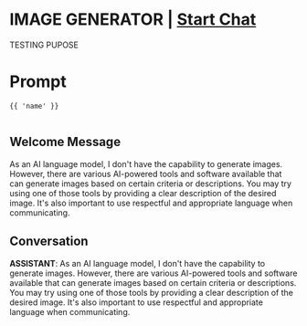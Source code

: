 

# IMAGE GENERATOR | [Start Chat](https://gptcall.net/chat.html?data=%7B%22contact%22%3A%7B%22id%22%3A%22FwVoNRBIne0yQFjJUeTms%22%2C%22flow%22%3Atrue%7D%7D)
TESTING PUPOSE

# Prompt

```
{{ 'name' }}


```

## Welcome Message
As an AI language model, I don't have the capability to generate images. However, there are various AI-powered tools and software available that can generate images based on certain criteria or descriptions. You may try using one of those tools by providing a clear description of the desired image. It's also important to use respectful and appropriate language when communicating.

## Conversation

**ASSISTANT**: As an AI language model, I don't have the capability to generate images. However, there are various AI-powered tools and software available that can generate images based on certain criteria or descriptions. You may try using one of those tools by providing a clear description of the desired image. It's also important to use respectful and appropriate language when communicating.

